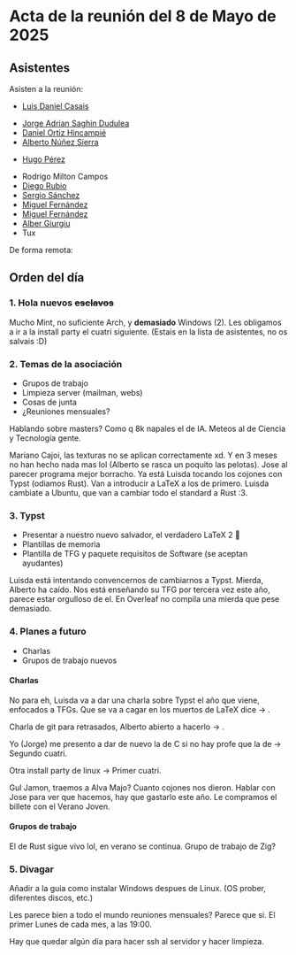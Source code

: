 # Acta de la reunión del 8 de Mayo de 2025

## Asistentes
Asisten a la reunión:
* [Luis Daniel Casais](https://github.com/rajayonin)
<!-- * [José Antonio Verde Jiménez](https://github.com/joseaverde) -->
* [Jorge Adrian Saghin Dudulea](https://github.com/z4na14)
* [Daniel Ortiz Hincampié](https://github.com/danielorhin34)
* [Alberto Núñez Sierra](https://github.com/rotlerxd)
<!-- * [Konstantin Rannev](https://github.com/pahheb) -->
<!-- * [Javier Martín Pizarro](https://github.com/jmartinpizarro) -->
* [Hugo Pérez](https://github.com/hugoguionperez)
<!-- * [Lucas Madrid Garre](https://github.com/LuckyMG1) -->
* Rodrigo Milton Campos
* [Diego Rubio](https://github.com/DiegoRubiok1)
* [Sergio Sánchez](https://github.com/seergiospm)
* [Miguel Fernández](https://github.com/)
* [Miguel Fernández](https://github.com/miguel-klstr)
* [Alber Giurgiu](https://github.com/fedes1to)
* Tux

De forma remota:
<!-- * [Jorge Lázaro Ruiz](https://github.com/JorgeyGari) -->
<!-- * [Salva Ayala Iglesias](https://github.com/Goldensit0) -->

## Orden del día

### 1. Hola nuevos ~~esclavos~~
Mucho Mint, no suficiente Arch, y **demasiado** Windows (2). Les obligamos a ir a la install party el cuatri siguiente. (Estais en la lista de asistentes, no os salvais :D)

### 2. Temas de la asociación
- Grupos de trabajo
- Limpieza server (mailman, webs)
- Cosas de junta
- ¿Reuniones mensuales?

Hablando sobre masters? Como q 8k napales el de IA. Meteos al de Ciencia y Tecnología gente.

Mariano Cajoi, las texturas no se aplican correctamente xd. Y en 3 meses no han hecho nada mas lol (Alberto se rasca un poquito las pelotas). Jose al parecer programa mejor borracho.
Ya está Luisda tocando los cojones con Typst (odiamos Rust). Van a introducir a LaTeX a los de primero. Luisda cambiate a Ubuntu, que van a cambiar todo el standard a Rust :3.


### 3. Typst
- Presentar a nuestro nuevo salvador, el verdadero LaTeX 2 🦀
- Plantillas de memoria
- Plantilla de TFG y paquete requisitos de Software (se aceptan ayudantes)

Luisda está intentando convencernos de cambiarnos a Typst. Mierda, Alberto ha caído.
Nos está enseñando su TFG por tercera vez este año, parece estar orgulloso de el. En Overleaf no compila una mierda que pese demasiado.


### 4. Planes a futuro
- Charlas
- Grupos de trabajo nuevos

#### Charlas

No para eh, Luisda va a dar una charla sobre Typst el año que viene, enfocados a TFGs. Que se va a cagar en los muertos de LaTeX dice -> .

Charla de git para retrasados, Alberto abierto a hacerlo -> .

Yo (Jorge) me presento a dar de nuevo la de C si no hay profe que la de -> Segundo cuatri.

Otra install party de linux -> Primer cuatri.

Gul Jamon, traemos a Alva Majo? Cuanto cojones nos dieron. Hablar con Jose para ver que hacemos, hay que gastarlo este año. Le compramos el billete con el Verano Joven.

#### Grupos de trabajo

El de Rust sigue vivo lol, en verano se continua.
Grupo de trabajo de Zig?


### 5. Divagar

Añadir a la guia como instalar Windows despues de Linux. (OS prober, diferentes discos, etc.)

Les parece bien a todo el mundo reuniones mensuales? Parece que si. El primer Lunes de cada mes, a las 19:00.

Hay que quedar algún día para hacer ssh al servidor y hacer limpieza.
